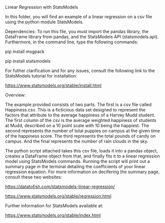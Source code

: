 Linear Regression with StatsModels

In this folder, you will find an example of a linear regression on a csv file
using the python module StatsModels.

Dependencies:
To run this file, you must import the pandas library, the DataFrame library
from pandas, and the StatsModels API (statsmodels.api).
Furthermore, in the command line, type the following commands:

pip install msgpack

pip install statsmodels

For futher clarification and for any issues, consult the following link to 
the StatsModels tutorial for installation:

https://www.statsmodels.org/stable/install.html

Overview:

The example provided consists of two parts. The first is a csv file called
Happiness.csv. This is a ficticious data set designed to represent the factors
that attribute to the average happiness of a Harvey Mudd student. The first
column of the csv is the average weighted happiness of students at Mudd,
described on a 10 point scale with 10 being the happiest. The second 
represents the number of total puppies on campus at the given time of the
happiness score. The third represents the total pounds of candy on campus. And
the final represents the number of rain clouds in the sky.

The python script attached takes this csv file, loads it into a pandas object, 
creates a DataFrame object from that, and finally fits it to a linear
regression model using StatsModels commands. Running the script will print out
a summary page in the terminal detailing the coefficients of your linear 
regression equation. For more information on decifering the summary page, 
consult these two websites:

https://datatofish.com/statsmodels-linear-regression/

https://www.statsmodels.org/stable/regression.html

Further information for StatsModels available at:

https://www.statsmodels.org/stable/index.html